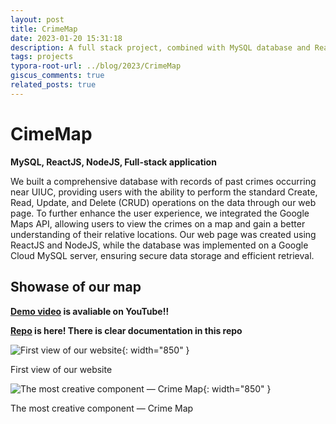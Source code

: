 ```yaml
---
layout: post
title: CrimeMap
date: 2023-01-20 15:31:18
description: A full stack project, combined with MySQL database and ReactJS
tags: projects
typora-root-url: ../blog/2023/CrimeMap
giscus_comments: true
related_posts: true
---
```


# CimeMap

**MySQL, ReactJS, NodeJS, Full-stack application**

We built a comprehensive database with records of past crimes occurring near UIUC, providing users with the ability to perform the standard Create, Read, Update, and Delete (CRUD) operations on the data through our web page. To further enhance the user experience, we integrated the Google Maps API, allowing users to view the crimes on a map and gain a better understanding of their relative locations. Our web page was created using ReactJS and NodeJS, while the database was implemented on a Google Cloud MySQL server, ensuring secure data storage and efficient retrieval.

## Showase of our map

**[Demo video](https://youtu.be/-z2Pg80oAbs) is avaliable on YouTube!!**

**[Repo](https://github.com/ZichengMa/CrimeMapUIUC) is here! There is clear documentation in this repo**

![First view of our website](Untitled.png){: width="850" }

First view of our website

![The most creative component — Crime Map](Untitled1.png){: width="850" }

The most creative component — Crime Map

